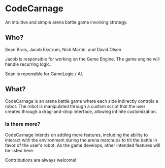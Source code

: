 # CodeCarnage
An intuitive and simple arena battle game involving strategy.

## Who?
Sean Brais, Jacob Ekstrum, Nick Martin, and David Olsen.

Jacob is responsible for working on the Game Engine.
The game engine will handle recurring logic.

Sean is reponsible for GameLogic / AI.

## What?
CodeCarnage is an arena battle game where each side indirectly controls a robot. The robot is manipulated through a custom script that the user creates through a drag-and-drop interface, allowing infinite customization.

### Is there more?

CodeCarnage intends on adding more features, including the ability to interact with the environment during the arena matchups to tilt the battle in favor of the user's robot. As the game develops, other intended features will be listed here.

Contributions are always welcome!
